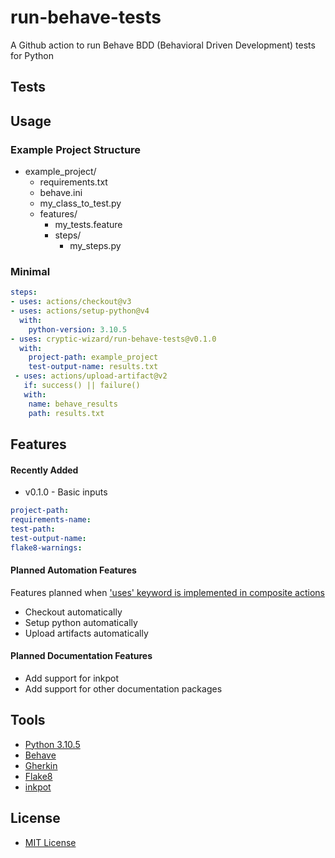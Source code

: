 # run-behave-tests
A Github action to run Behave BDD (Behavioral Driven Development) tests for Python

## Tests

## Usage
### Example Project Structure
* example_project/
    * requirements.txt
    * behave.ini
    * my_class_to_test.py
    * features/
        * my_tests.feature
        * steps/
            * my_steps.py

### Minimal
```yaml
steps:
- uses: actions/checkout@v3
- uses: actions/setup-python@v4
  with:
    python-version: 3.10.5
- uses: cryptic-wizard/run-behave-tests@v0.1.0
  with:
    project-path: example_project
    test-output-name: results.txt
 - uses: actions/upload-artifact@v2
   if: success() || failure()
   with:
    name: behave_results
    path: results.txt
```

## Features
#### Recently Added
* v0.1.0 - Basic inputs
```yaml
project-path:
requirements-name:
test-path:
test-output-name:
flake8-warnings:
```

#### Planned Automation Features
Features planned when ['uses' keyword is implemented in composite actions](https://github.com/actions/runner/issues/646)
* Checkout automatically
* Setup python automatically
* Upload artifacts automatically

#### Planned Documentation Features
* Add support for inkpot
* Add support for other documentation packages

## Tools
* [Python 3.10.5](https://www.python.org/downloads/)
* [Behave](https://behave.readthedocs.io/en/stable/api.html)
* [Gherkin](https://cucumber.io/docs/gherkin/reference/)
* [Flake8](https://flake8.pycqa.org/en/latest/)
* [inkpot](https://pypi.org/project/inkpot/)

## License
* [MIT License](https://github.com/cryptic-wizard/run-behave-tests/blob/main/LICENSE.md)